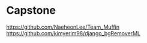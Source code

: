 # Capstone
https://github.com/NaeheonLee/Team_Muffin
https://github.com/kimyerim98/django_bgRemoverML
